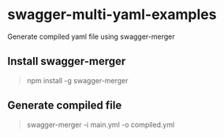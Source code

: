 # swagger-multi-yaml-examples

Generate compiled yaml file using swagger-merger

## Install swagger-merger
> npm install -g swagger-merger

## Generate compiled file
> swagger-merger -i main.yml -o compiled.yml
